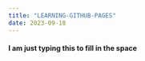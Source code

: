 ```yaml
---
title: "LEARNING-GITHUB-PAGES"
date: 2023-09-18
---
```

#### I am just typing this to fill in the space
